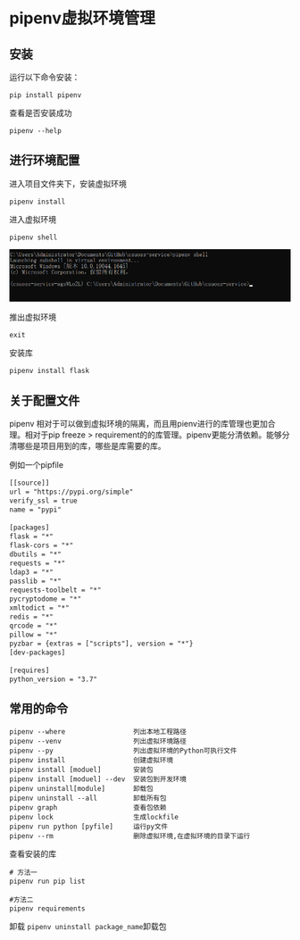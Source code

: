 # pipenv虚拟环境管理

## 安装
运行以下命令安装：
```
pip install pipenv
```

查看是否安装成功

```
pipenv --help
```

## 进行环境配置

进入项目文件夹下，安装虚拟环境
```
pipenv install
```

进入虚拟环境
```
pipenv shell
```
![](https://raw.githubusercontent.com/kengerlwl/MDimg/master/image/f4c8bb88e70a139f1a1b6fd1fbe46230/0c5e1eed2297e846bea8335613d5262c.png)


推出虚拟环境
```
exit
```


安装库
```
pipenv install flask
```


## 关于配置文件

pipenv 相对于可以做到虚拟环境的隔离，而且用pienv进行的库管理也更加合理。相对于pip freeze  > requirement的的库管理。pipenv更能分清依赖。能够分清哪些是项目用到的库，哪些是库需要的库。

例如一个pipfile
```
[[source]]
url = "https://pypi.org/simple"
verify_ssl = true
name = "pypi"

[packages]
flask = "*"
flask-cors = "*"
dbutils = "*"
requests = "*"
ldap3 = "*"
passlib = "*"
requests-toolbelt = "*"
pycryptodome = "*"
xmltodict = "*"
redis = "*"
qrcode = "*"
pillow = "*"
pyzbar = {extras = ["scripts"], version = "*"}
[dev-packages]

[requires]
python_version = "3.7"

```


## 常用的命令

```
pipenv --where                 列出本地工程路径
pipenv --venv                  列出虚拟环境路径
pipenv --py                    列出虚拟环境的Python可执行文件
pipenv install                 创建虚拟环境
pipenv isntall [moduel]        安装包
pipenv install [moduel] --dev  安装包到开发环境
pipenv uninstall[module]       卸载包
pipenv uninstall --all         卸载所有包
pipenv graph                   查看包依赖
pipenv lock                    生成lockfile
pipenv run python [pyfile]     运行py文件
pipenv --rm                    删除虚拟环境,在虚拟环境的目录下运行
```

查看安装的库
```
# 方法一
pipenv run pip list

#方法二
pipenv requirements 
```

卸载
`pipenv uninstall package_name`卸载包



